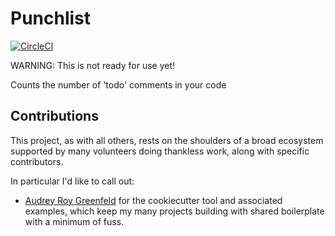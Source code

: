 # Punchlist

[![CircleCI](https://circleci.com/gh/apiology/punchlist.svg?style=svg)](https://circleci.com/gh/apiology/punchlist)

WARNING: This is not ready for use yet!

Counts the number of 'todo' comments in your code

## Contributions

This project, as with all others, rests on the shoulders of a broad
ecosystem supported by many volunteers doing thankless work, along
with specific contributors.

In particular I'd like to call out:

* [Audrey Roy Greenfeld](https://github.com/audreyfeldroy) for the
  cookiecutter tool and associated examples, which keep my many
  projects building with shared boilerplate with a minimum of fuss.

